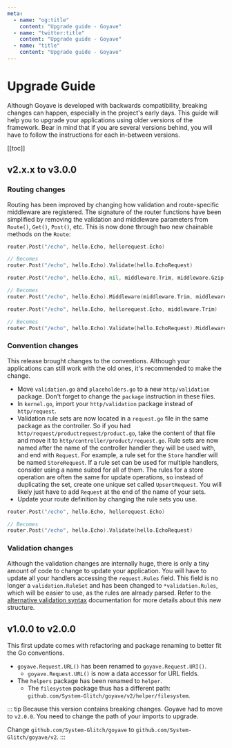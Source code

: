 ```yaml
---
meta:
  - name: "og:title"
    content: "Upgrade guide - Goyave"
  - name: "twitter:title"
    content: "Upgrade guide - Goyave"
  - name: "title"
    content: "Upgrade guide - Goyave"
---
```


# Upgrade Guide

Although Goyave is developed with backwards compatibility, breaking changes can happen, especially in the project's early days. This guide will help you to upgrade your applications using older versions of the framework. Bear in mind that if you are several versions behind, you will have to follow the instructions for each in-between versions.

[[toc]]

## v2.x.x to v3.0.0

### Routing changes

Routing has been improved by changing how validation and route-specific middleware are registered. The signature of the router functions have been simplified by removing the validation and middleware parameters from `Route()`, `Get()`, `Post()`, etc. This is now done through two new chainable methods on the `Route`:

```go
router.Post("/echo", hello.Echo, hellorequest.Echo)

// Becomes
router.Post("/echo", hello.Echo).Validate(hello.EchoRequest)
```

```go
router.Post("/echo", hello.Echo, nil, middleware.Trim, middleware.Gzip())

// Becomes
router.Post("/echo", hello.Echo).Middleware(middleware.Trim, middleware.Gzip())
```

```go
router.Post("/echo", hello.Echo, hellorequest.Echo, middleware.Trim)

// Becomes
router.Post("/echo", hello.Echo).Validate(hello.EchoRequest).Middleware(middleware.Trim)
```

### Convention changes

This release brought changes to the conventions. Although your applications can still work with the old ones, it's recommended to make the change.

- Move `validation.go` and `placeholders.go` to a new `http/validation` package. Don't forget to change the `package` instruction in these files.
- In `kernel.go`, import your `http/validation` package instead of `http/request`.
- Validation rule sets are now located in a `request.go` file in the same package as the controller. So if you had `http/request/productrequest/product.go`, take the content of that file and move it to `http/controller/product/request.go`. Rule sets are now named after the name of the controller handler they will be used with, and end with `Request`. For example, a rule set for the `Store` handler will be named `StoreRequest`. If a rule set can be used for multiple handlers, consider using a name suited for all of them. The rules for a store operation are often the same for update operations, so instead of duplicating the set, create one unique set called `UpsertRequest`. You will likely just have to add `Request` at the end of the name of your sets.
- Update your route definition by changing the rule sets you use.
```go
router.Post("/echo", hello.Echo, hellorequest.Echo)

// Becomes
router.Post("/echo", hello.Echo).Validate(hello.EchoRequest)
```

### Validation changes

Although the validation changes are internally huge, there is only a tiny amount of code to change to update your application. You will have to update all your handlers accessing the `request.Rules` field. This field is no longer a `validation.RuleSet` and has been changed to `*validation.Rules`, which will be easier to use, as the rules are already parsed. Refer to the [alternative validation syntax](./basics/validation.html#alternative-syntax) documentation for more details about this new structure.

## v1.0.0 to v2.0.0

This first update comes with refactoring and package renaming to better fit the Go conventions.

- `goyave.Request.URL()` has been renamed to `goyave.Request.URI()`.
    - `goyave.Request.URL()` is now a data accessor for URL fields.
- The `helpers` package has been renamed to `helper`.
    - The `filesystem` package thus has a different path: `github.com/System-Glitch/goyave/v2/helper/filesystem`.

::: tip
Because this version contains breaking changes. Goyave had to move to `v2.0.0`. You need to change the path of your imports to upgrade.

Change `github.com/System-Glitch/goyave` to `github.com/System-Glitch/goyave/v2`.
:::
